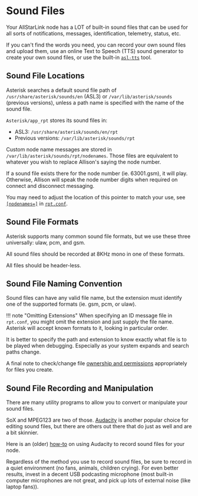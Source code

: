 # Sound Files
Your AllStarLink node has a LOT of built-in sound files that can be used for all sorts of notifications, messages, identification, telemetry, status, etc.

If you can't find the words you need, you can record your own sound files and upload them, use an online Text to Speech (TTS) sound generator to create your own sound files, or use the built-in [`asl-tts`](https://github.com/AllStarLink/asl3-tts) tool.

## Sound File Locations
Asterisk searches a default sound file path of `/usr/share/asterisk/sounds/en` (ASL3) or `/var/lib/asterisk/sounds` (previous versions), unless a path name is specified with the name of the sound file.

`Asterisk/app_rpt` stores its sound files in:

* ASL3: `/usr/share/asterisk/sounds/en/rpt`
* Previous versions: `/var/lib/asterisk/sounds/rpt`

Custom node name messages are stored in `/var/lib/asterisk/sounds/rpt/nodenames`. Those files are equivalent to whatever you wish to replace Allison's saying the node number.

If a sound file exists there for the node number (ie. 63001.gsm), it will play. Otherwise, Allison will speak the node number digits when required on connect and disconnect messaging.

You may need to adjust the location of this pointer to match your use, see [`[nodenames=]`](../config/rpt_conf.md#nodenames) in [`rpt.conf`](../config/rpt_conf.md).

## Sound File Formats
Asterisk supports many common sound file formats, but we use these three universally: ulaw, pcm, and gsm.

All sound files should be recorded at 8KHz mono in one of these formats. 

All files should be header-less.

## Sound File Naming Convention
Sound files can have any valid file name, but the extension must identify one of the supported formats (ie. gsm, pcm, or ulaw).

!!! note "Omitting Extensions"
    When specifying an ID message file in `rpt.conf`, you might omit the extension and just supply the file name. Asterisk will accept known formats to it, looking in particular order. 

It is better to specify the path and extension to know exactly what file is to be played when debugging. Especially as your system expands and search paths change.

A final note to check/change file [ownership and permissions](./permissions.md) appropriately for files you create.


## Sound File Recording and Manipulation
There are many utility programs to allow you to convert or manipulate your sound files.

SoX and MPEG123 are two of those. [Audacity](https://audacityteam.org) is another popular choice for editing sound files, but there are others out there that do just as well and are a bit skinnier.

Here is an (older) [how-to](./assets/RecordingSoundFiles.pdf) on using Audacity to record sound files for your node.

Regardless of the method you use to record sound files, be sure to record in a quiet environment (no fans, animals, children crying). For even better results, invest in a decent USB podcasting microphone (most built-in computer microphones are not great, and pick up lots of external noise (like laptop fans)).




